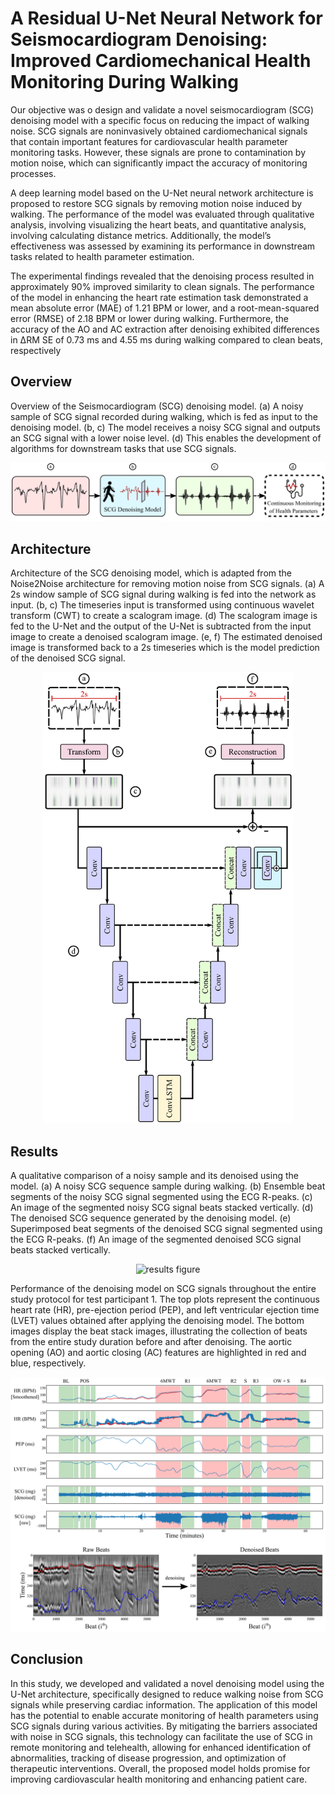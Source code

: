# A Residual U-Net Neural Network for Seismocardiogram Denoising: Improved Cardiomechanical Health Monitoring During Walking
Our objective was o design and validate a novel seismocardiogram (SCG) denoising model with a specific focus on reducing the impact of walking noise. SCG signals are noninvasively obtained cardiomechanical signals that contain important features for cardiovascular health parameter monitoring tasks. However, these signals are prone to contamination by motion noise, which can significantly impact the accuracy of monitoring processes.

A deep learning model based on the U-Net neural network architecture is proposed to restore SCG signals by removing motion noise induced by walking. The performance of the model was evaluated through qualitative analysis, involving visualizing the heart beats, and quantitative analysis, involving calculating distance metrics. Additionally, the model’s effectiveness was assessed by examining its performance in downstream tasks related to health parameter estimation.

The experimental findings revealed that the denoising process resulted in approximately 90% improved similarity to clean signals. The performance of the model in enhancing the heart rate estimation task demonstrated a mean absolute error (MAE) of 1.21 BPM or lower, and a root-mean-squared error (RMSE) of 2.18 BPM or lower during walking. Furthermore, the accuracy of the AO and AC extraction after denoising exhibited differences in ∆RM SE of 0.73 ms and 4.55 ms during walking compared to clean beats, respectively

## Overview
Overview of the Seismocardiogram (SCG) denoising model. (a) A noisy sample of SCG signal recorded during walking, which is fed as input to the denoising model. (b, c) The model receives a noisy SCG signal and outputs an SCG signal with a lower noise level. (d) This enables the development of algorithms for downstream tasks that use SCG signals.

<p align="center">
<img src="https://github.com/mohnikbakht/SCG_Walking_Denoising/blob/main/figures/figure1.png" alt="overview figure" width="600"/>
</p>

## Architecture 

Architecture of the SCG denoising model, which is adapted from the Noise2Noise architecture for removing motion noise from SCG signals. (a) A 2s window sample of SCG signal during walking is fed into the network as input. (b, c) The timeseries input is transformed using continuous wavelet transform (CWT) to create a scalogram image. (d) The scalogram image is fed to the U-Net and the output of the U-Net is subtracted from the input image to create a denoised scalogram image. (e, f) The estimated denoised image is transformed back to a 2s timeseries which is the model prediction of the denoised SCG signal.

<p align="center">
<img src="https://github.com/mohnikbakht/SCG_Walking_Denoising/blob/main/figures/figure3.png" alt="Architecture figure" width="400"/>
</p>

## Results

A qualitative comparison of a noisy sample and its denoised using the model. (a) A noisy SCG sequence sample during walking. (b) Ensemble beat segments of the noisy SCG signal segmented using the ECG R-peaks. (c) An image of the segmented noisy SCG signal beats stacked vertically. (d) The denoised SCG sequence generated by the denoising model. (e) Superimposed beat segments of the denoised SCG signal segmented using the ECG R-peaks. (f) An image of the segmented denoised SCG signal beats stacked vertically.

<p align="center">
<img src="https://github.com/mohnikbakht/SCG_Walking_Denoising/blob/main/figures/figure4.png" alt="results figure" width="600"/>
</p>

Performance of the denoising model on SCG signals throughout the entire study protocol for test participant 1. The top plots represent the continuous heart rate (HR), pre-ejection period (PEP), and left ventricular ejection time (LVET) values obtained after applying the denoising model. The bottom images display the beat stack images, illustrating the collection of beats from the entire study duration before and after denoising. The aortic opening (AO) and aortic closing (AC) features are highlighted in red and blue, respectively.

<p align="center">
<img src="https://github.com/mohnikbakht/SCG_Walking_Denoising/blob/main/figures/supp_figure1.png" alt="results figure" width="600"/>
</p>

 ## Conclusion
 
In this study, we developed and validated a novel denoising model using the U-Net architecture, specifically designed to reduce walking noise from SCG signals while preserving cardiac information. The application of this model has the potential to enable accurate monitoring of health parameters using SCG signals during various activities. By mitigating the barriers associated with noise in SCG signals, this technology can facilitate the use of SCG in remote monitoring and telehealth, allowing for enhanced identification of abnormalities, tracking of disease progression, and optimization of therapeutic interventions. Overall, the proposed model holds promise for improving cardiovascular health monitoring and enhancing patient care.
